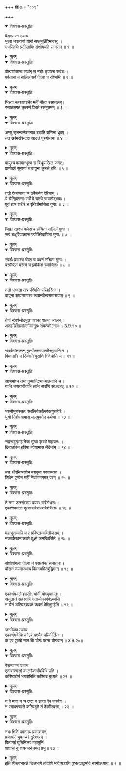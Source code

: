 +++
title = "००९"

+++

<details open><summary>विश्वास-प्रस्तुतिः</summary>

वैशम्पायन उवाच  
भूत्वा नारायणो योगी सप्तमूर्तिर्विभावसुः ।  
गभस्तिभिः प्रदीप्ताभिः संशोषयति सागरान् ॥ १ ॥
</details>

<details><summary>मूलम्</summary>

वैशम्पायन उवाच  
भूत्वा नारायणो योगी सप्तमूर्तिर्विभावसुः ।  
गभस्तिभिः प्रदीप्ताभिः संशोषयति सागरान् ॥ १ ॥
</details>

<details open><summary>विश्वास-प्रस्तुतिः</summary>

पीत्वार्णवांश्च सर्वान् स नदीः कूपांश्च सर्वशः ।  
पर्वतानां च सलिलं सर्वं पीत्वा च रश्मिभिः ॥ २ ॥
</details>

<details><summary>मूलम्</summary>

पीत्वार्णवांश्च सर्वान् स नदीः कूपांश्च सर्वशः ।  
पर्वतानां च सलिलं सर्वं पीत्वा च रश्मिभिः ॥ २ ॥
</details>

<details open><summary>विश्वास-प्रस्तुतिः</summary>

भित्त्वा सहस्रशश्चैव महीं नीत्वा रसातलम्।  
रसातलगतं कृत्स्नं पिबते रसमुत्तमम् ॥ ३ ॥
</details>

<details><summary>मूलम्</summary>

भित्त्वा सहस्रशश्चैव महीं नीत्वा रसातलम्।  
रसातलगतं कृत्स्नं पिबते रसमुत्तमम् ॥ ३ ॥
</details>

<details open><summary>विश्वास-प्रस्तुतिः</summary>

अप्सु सृजन्क्लेदमन्यद् ददाति प्राणिनां ध्रुवम् ।  
तत् सर्वमरविन्दाक्ष आदत्ते पुरुषोत्तमः ॥ ४ ॥
</details>

<details><summary>मूलम्</summary>

अप्सु सृजन्क्लेदमन्यद् ददाति प्राणिनां ध्रुवम् ।  
तत् सर्वमरविन्दाक्ष आदत्ते पुरुषोत्तमः ॥ ४ ॥
</details>

<details open><summary>विश्वास-प्रस्तुतिः</summary>

वायुश्च बलवान्भूत्वा स विधूयाखिलं जगत्।  
प्राणोदये सुराणां च वायुना कुरुते हरिः ॥ ५ ॥
</details>

<details><summary>मूलम्</summary>

वायुश्च बलवान्भूत्वा स विधूयाखिलं जगत्।  
प्राणोदये सुराणां च वायुना कुरुते हरिः ॥ ५ ॥
</details>

<details open><summary>विश्वास-प्रस्तुतिः</summary>

ततो देवगणानां च सर्वेषामेव देहिनाम् ।  
ये चेन्द्रियगणाः सर्वे ये चान्ये च यतोद्भवाः ।  
पूयं घ्राणं शरीरं च पृथिवीमाश्रिता गुणाः ॥ ६ ॥
</details>

<details><summary>मूलम्</summary>

ततो देवगणानां च सर्वेषामेव देहिनाम् ।  
ये चेन्द्रियगणाः सर्वे ये चान्ये च यतोद्भवाः ।  
पूयं घ्राणं शरीरं च पृथिवीमाश्रिता गुणाः ॥ ६ ॥
</details>

<details open><summary>विश्वास-प्रस्तुतिः</summary>

जिह्वा रसश्च क्लेदश्च संश्रिताः सलिलं गुणाः ।  
रूपं चक्षुर्विपाकश्च ज्योतिरेवाश्रिता गुणाः ॥ ७ ॥
</details>

<details><summary>मूलम्</summary>

जिह्वा रसश्च क्लेदश्च संश्रिताः सलिलं गुणाः ।  
रूपं चक्षुर्विपाकश्च ज्योतिरेवाश्रिता गुणाः ॥ ७ ॥
</details>

<details open><summary>विश्वास-प्रस्तुतिः</summary>

स्पर्शः प्राणश्च चेष्टा च पवनं संश्रिता गुणाः ।  
परमेष्ठिनं वरेण्यं च हृषीकेशं समाश्रिताः ॥ ८ ॥
</details>

<details><summary>मूलम्</summary>

स्पर्शः प्राणश्च चेष्टा च पवनं संश्रिता गुणाः ।  
परमेष्ठिनं वरेण्यं च हृषीकेशं समाश्रिताः ॥ ८ ॥
</details>

<details open><summary>विश्वास-प्रस्तुतिः</summary>

ततो भगवता तत्र रश्मिभिः परिवारिताः ।  
वायुना कृष्यमाणाश्च रूपान्योन्यसमाश्रयात् ॥ ९ ॥
</details>

<details><summary>मूलम्</summary>

ततो भगवता तत्र रश्मिभिः परिवारिताः ।  
वायुना कृष्यमाणाश्च रूपान्योन्यसमाश्रयात् ॥ ९ ॥
</details>

<details open><summary>विश्वास-प्रस्तुतिः</summary>

तेषां संघर्षजोद्भूतः पावकः शतधा ज्वलन् ।  
अदहन्निखिलांल्लोकानुग्रः संवर्तकोऽनलः ॥ 3.9.१० ॥
</details>

<details><summary>मूलम्</summary>

तेषां संघर्षजोद्भूतः पावकः शतधा ज्वलन् ।  
अदहन्निखिलांल्लोकानुग्रः संवर्तकोऽनलः ॥ 3.9.१० ॥
</details>

<details open><summary>विश्वास-प्रस्तुतिः</summary>

संपर्वतांस्तरून् गुल्माँल्लतावल्लीस्तृणानि च ।  
विमानानि च दिव्यानि पुराणि विविधानि च ॥ ११॥
</details>

<details><summary>मूलम्</summary>

संपर्वतांस्तरून् गुल्माँल्लतावल्लीस्तृणानि च ।  
विमानानि च दिव्यानि पुराणि विविधानि च ॥ ११॥
</details>

<details open><summary>विश्वास-प्रस्तुतिः</summary>

आश्रमांश्च तथा पुण्यान्दिव्यान्यातनानि च ।  
यानि चाश्रयणीयानि तानि सर्वाणि सोऽदहत् ॥ १२ ॥
</details>

<details><summary>मूलम्</summary>

आश्रमांश्च तथा पुण्यान्दिव्यान्यातनानि च ।  
यानि चाश्रयणीयानि तानि सर्वाणि सोऽदहत् ॥ १२ ॥
</details>

<details open><summary>विश्वास-प्रस्तुतिः</summary>

भस्मीभूतांस्ततः सर्वाँल्लोकाँल्लोकगुरुर्हरिः ।  
भूयो निर्वापयामास जलयुक्तेन कर्मणा ॥ १३ ॥
</details>

<details><summary>मूलम्</summary>

भस्मीभूतांस्ततः सर्वाँल्लोकाँल्लोकगुरुर्हरिः ।  
भूयो निर्वापयामास जलयुक्तेन कर्मणा ॥ १३ ॥
</details>

<details open><summary>विश्वास-प्रस्तुतिः</summary>

सहस्रदृङ्महातेजा भूत्वा कृष्णो महाघनः ।  
दिव्यतोयेन हविषा तर्पयामास मेदिनीम् ॥ १४ ॥
</details>

<details><summary>मूलम्</summary>

सहस्रदृङ्महातेजा भूत्वा कृष्णो महाघनः ।  
दिव्यतोयेन हविषा तर्पयामास मेदिनीम् ॥ १४ ॥
</details>

<details open><summary>विश्वास-प्रस्तुतिः</summary>

ततः क्षीरनिकाशेन स्वादुना परमाम्भसा ।  
शिवेन पुण्येन महीं निर्वाणमगमत् परम् ॥ १५ ॥
</details>

<details><summary>मूलम्</summary>

ततः क्षीरनिकाशेन स्वादुना परमाम्भसा ।  
शिवेन पुण्येन महीं निर्वाणमगमत् परम् ॥ १५ ॥
</details>

<details open><summary>विश्वास-प्रस्तुतिः</summary>

ते नगा जलसंछन्नाः पयसः सर्वतोधराः ।  
एकार्णवजला भूत्वा सर्वसत्त्वविवर्जिताः ॥ १६ ॥
</details>

<details><summary>मूलम्</summary>

ते नगा जलसंछन्नाः पयसः सर्वतोधराः ।  
एकार्णवजला भूत्वा सर्वसत्त्वविवर्जिताः ॥ १६ ॥
</details>

<details open><summary>विश्वास-प्रस्तुतिः</summary>

महाभूतान्यपि च तं प्रविष्टान्यमितौजसम् ।  
नष्टार्कपवनाकाशे सूक्ष्मे जनविवर्जिते ॥ १७ ॥
</details>

<details><summary>मूलम्</summary>

महाभूतान्यपि च तं प्रविष्टान्यमितौजसम् ।  
नष्टार्कपवनाकाशे सूक्ष्मे जनविवर्जिते ॥ १७ ॥
</details>

<details open><summary>विश्वास-प्रस्तुतिः</summary>

संशोषयित्वा पीत्वा च वसत्येकः सनातनः ।  
पौराणं रूपमास्थाय किमप्यमितबुद्धिमान् ॥ १८ ॥
</details>

<details><summary>मूलम्</summary>

संशोषयित्वा पीत्वा च वसत्येकः सनातनः ।  
पौराणं रूपमास्थाय किमप्यमितबुद्धिमान् ॥ १८ ॥
</details>

<details open><summary>विश्वास-प्रस्तुतिः</summary>

एकार्णवजले ह्यासीद् योगी योगमुपागतः ।  
अयुतानां सहस्राणि गतान्येकार्णवेऽम्भसि ।  
न चैनं कश्चिदव्यक्तं व्यक्तं वेदितुमर्हति ॥ १९ ॥
</details>

<details><summary>मूलम्</summary>

एकार्णवजले ह्यासीद् योगी योगमुपागतः ।  
अयुतानां सहस्राणि गतान्येकार्णवेऽम्भसि ।  
न चैनं कश्चिदव्यक्तं व्यक्तं वेदितुमर्हति ॥ १९ ॥
</details>

<details open><summary>विश्वास-प्रस्तुतिः</summary>

जनमेजय उवाच  
एकार्णवविधिः कोऽयं यश्चैव परिकीर्तितः ।  
क एष पुरुषो नाम किं योगः कश्च योगवान् ॥ 3.9.२०॥
</details>

<details><summary>मूलम्</summary>

जनमेजय उवाच  
एकार्णवविधिः कोऽयं यश्चैव परिकीर्तितः ।  
क एष पुरुषो नाम किं योगः कश्च योगवान् ॥ 3.9.२०॥
</details>

<details open><summary>विश्वास-प्रस्तुतिः</summary>

वैशम्पायन उवाच  
एतावन्तमसौ कालमेकार्णवविधिं प्रति ।  
करिष्यतीमं भगवानिति कश्चिन्न बुध्यते ॥ २१ ॥
</details>

<details><summary>मूलम्</summary>

वैशम्पायन उवाच  
एतावन्तमसौ कालमेकार्णवविधिं प्रति ।  
करिष्यतीमं भगवानिति कश्चिन्न बुध्यते ॥ २१ ॥
</details>

<details open><summary>विश्वास-प्रस्तुतिः</summary>

न वै माता न च द्रष्टा न ज्ञाता नैव पार्श्वगः ।  
न स्मावगच्छते कश्चिदृते तं देवमीश्वरम् ॥ २२ ॥
</details>

<details><summary>मूलम्</summary>

न वै माता न च द्रष्टा न ज्ञाता नैव पार्श्वगः ।  
न स्मावगच्छते कश्चिदृते तं देवमीश्वरम् ॥ २२ ॥
</details>

<details open><summary>विश्वास-प्रस्तुतिः</summary>

नभः क्षितिं पवनमथ प्रकाशयन्  
प्रजापतिं भुवनचरं सुरेश्वरम् ।  
पितामहं श्रुतिनिलयं महामुनिं  
शशास भूः शयनमरोचयत् प्रभुः॥ २३ ॥
</details>

<details><summary>मूलम्</summary>

नभः क्षितिं पवनमथ प्रकाशयन्  
प्रजापतिं भुवनचरं सुरेश्वरम् ।  
पितामहं श्रुतिनिलयं महामुनिं  
शशास भूः शयनमरोचयत् प्रभुः॥ २३ ॥
</details>
इति श्रीमहाभारते खिलभागे हरिवंशे भविष्यपर्वणि पुष्करप्रादुर्भावे नवमोऽध्यायः ॥ ९ ॥